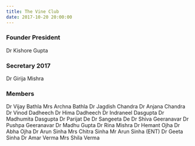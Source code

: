 ```yaml
---
title: The Vine Club
date: 2017-10-20 20:00:00
---
```


### Founder President

Dr Kishore Gupta

### Secretary 2017

Dr Girija Mishra

### Members

Dr Vijay Bathla
Mrs Archna Bathla
Dr Jagdish Chandra
Dr Anjana Chandra
Dr Vinod Dadheech
Dr Hima Dadheech
Dr Indraneel Dasgupta
Dr Madhumita Dasgupta
Dr Parijat De
Dr Sangeeta De
Dr Shiva Geeranavar
Dr Pushpa Geeranavar
Dr Madhu Gupta
Dr Rina Mishra
Dr Hemant Ojha
Dr Abha Ojha
Dr Arun Sinha
Mrs Chitra Sinha
Mr Arun Sinha (ENT)
Dr Geeta Sinha
Dr Amar Verma
Mrs Shila Verma
